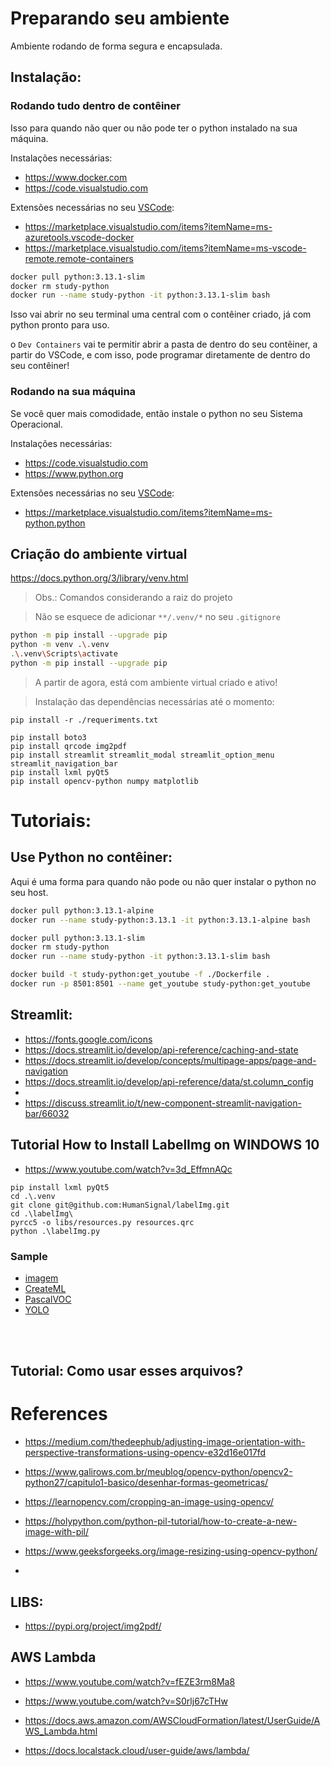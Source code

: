 # Preparando seu ambiente

Ambiente rodando de forma segura e encapsulada.

## Instalação:

### Rodando tudo dentro de contêiner

Isso para quando não quer ou não pode ter o python instalado na sua máquina.

Instalações necessárias:
- https://www.docker.com
- https://code.visualstudio.com

Extensões necessárias no seu [VSCode](https://vscode.dev/):
- https://marketplace.visualstudio.com/items?itemName=ms-azuretools.vscode-docker
- https://marketplace.visualstudio.com/items?itemName=ms-vscode-remote.remote-containers

```bash
docker pull python:3.13.1-slim
docker rm study-python
docker run --name study-python -it python:3.13.1-slim bash
```

Isso vai abrir no seu terminal uma central com o contêiner criado, já com python pronto para uso.

o `Dev Containers` vai te permitir abrir a pasta de dentro do seu contêiner, a partir do VSCode, e com isso, pode programar diretamente de dentro do seu contêiner!


### Rodando na sua máquina

Se você quer mais comodidade, então instale o python no seu Sistema Operacional.

Instalações necessárias:
- https://code.visualstudio.com
- https://www.python.org

Extensões necessárias no seu [VSCode](https://vscode.dev/):
- https://marketplace.visualstudio.com/items?itemName=ms-python.python


## Criação do ambiente virtual

https://docs.python.org/3/library/venv.html

> Obs.: Comandos considerando a raiz do projeto

> Não se esquece de adicionar `**/.venv/*` no seu `.gitignore`

```bash
python -m pip install --upgrade pip
python -m venv .\.venv
.\.venv\Scripts\activate
python -m pip install --upgrade pip
```

> A partir de agora, está com ambiente virtual criado e ativo!


> Instalação das dependências necessárias até o momento:
```
pip install -r ./requeriments.txt

pip install boto3
pip install qrcode img2pdf
pip install streamlit streamlit_modal streamlit_option_menu streamlit_navigation_bar
pip install lxml pyQt5
pip install opencv-python numpy matplotlib  
```

# Tutoriais:

## Use Python no contêiner:

Aqui é uma forma para quando não pode ou não quer instalar o python no seu host.

```bash
docker pull python:3.13.1-alpine
docker run --name study-python:3.13.1 -it python:3.13.1-alpine bash

docker pull python:3.13.1-slim
docker rm study-python
docker run --name study-python -it python:3.13.1-slim bash

docker build -t study-python:get_youtube -f ./Dockerfile .
docker run -p 8501:8501 --name get_youtube study-python:get_youtube
```




## Streamlit:

* https://fonts.google.com/icons
* https://docs.streamlit.io/develop/api-reference/caching-and-state
* https://docs.streamlit.io/develop/concepts/multipage-apps/page-and-navigation
* https://docs.streamlit.io/develop/api-reference/data/st.column_config
* 
* https://discuss.streamlit.io/t/new-component-streamlit-navigation-bar/66032


## Tutorial How to Install LabelImg on WINDOWS 10
* https://www.youtube.com/watch?v=3d_EffmnAQc

```
pip install lxml pyQt5
cd .\.venv
git clone git@github.com:HumanSignal/labelImg.git
cd .\labelImg\
pyrcc5 -o libs/resources.py resources.qrc
python .\labelImg.py
```

### Sample

* [imagem](labelImg_sample/1050x1485_20241120134236446284_1a90.png)
* [CreateML](labelImg_sample/1050x1485_20241120134236446284_1a90.json)
* [PascalVOC](labelImg_sample/1050x1485_20241120134236446284_1a90.xml)
* [YOLO](labelImg_sample/1050x1485_20241120134236446284_1a90.txt)

<br><br>

## Tutorial: Como usar esses arquivos?


# References

* https://medium.com/thedeephub/adjusting-image-orientation-with-perspective-transformations-using-opencv-e32d16e017fd
* https://www.galirows.com.br/meublog/opencv-python/opencv2-python27/capitulo1-basico/desenhar-formas-geometricas/
* https://learnopencv.com/cropping-an-image-using-opencv/

* https://holypython.com/python-pil-tutorial/how-to-create-a-new-image-with-pil/
* https://www.geeksforgeeks.org/image-resizing-using-opencv-python/
* 

## LIBS:

* https://pypi.org/project/img2pdf/


## AWS Lambda
- https://www.youtube.com/watch?v=fEZE3rm8Ma8
- https://www.youtube.com/watch?v=S0rlj67cTHw
- https://docs.aws.amazon.com/AWSCloudFormation/latest/UserGuide/AWS_Lambda.html

- https://docs.localstack.cloud/user-guide/aws/lambda/
